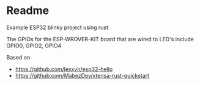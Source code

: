 # Readme

Example ESP32 blinky project using rust

The GPIOs for the ESP-WROVER-KIT board that are wired to LED's include
GPIO0, GPIO2, GPIO4

Based on

  * https://github.com/lexxvir/esp32-hello
  * https://github.com/MabezDev/xtensa-rust-quickstart
